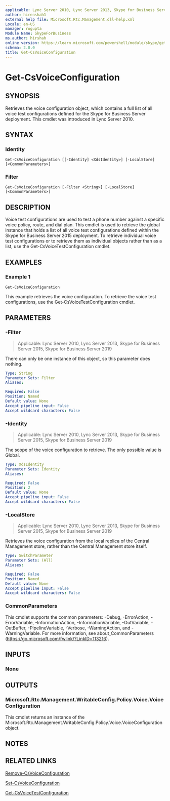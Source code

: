 ```yaml
---
applicable: Lync Server 2010, Lync Server 2013, Skype for Business Server 2015, Skype for Business Server 2019
author: hirenshah1
external help file: Microsoft.Rtc.Management.dll-help.xml
Locale: en-US
manager: rogupta
Module Name: SkypeForBusiness
ms.author: hirshah
online version: https://learn.microsoft.com/powershell/module/skype/get-csvoiceconfiguration
schema: 2.0.0
title: Get-CsVoiceConfiguration
---
```


# Get-CsVoiceConfiguration

## SYNOPSIS
Retrieves the voice configuration object, which contains a full list of all voice test configurations defined for the Skype for Business Server deployment.
This cmdlet was introduced in Lync Server 2010.



## SYNTAX

### Identity
```
Get-CsVoiceConfiguration [[-Identity] <XdsIdentity>] [-LocalStore] [<CommonParameters>]
```

### Filter
```
Get-CsVoiceConfiguration [-Filter <String>] [-LocalStore] [<CommonParameters>]
```

## DESCRIPTION
Voice test configurations are used to test a phone number against a specific voice policy, route, and dial plan.
This cmdlet is used to retrieve the global instance that holds a list of all voice test configurations defined within the Skype for Business Server 2015 deployment.
To retrieve individual voice test configurations or to retrieve them as individual objects rather than as a list, use the Get-CsVoiceTestConfiguration cmdlet.



## EXAMPLES

### Example 1
```
Get-CsVoiceConfiguration
```

This example retrieves the voice configuration.
To retrieve the voice test configurations, use the Get-CsVoiceTestConfiguration cmdlet.

## PARAMETERS

### -Filter

> Applicable: Lync Server 2010, Lync Server 2013, Skype for Business Server 2015, Skype for Business Server 2019

There can only be one instance of this object, so this parameter does nothing.

```yaml
Type: String
Parameter Sets: Filter
Aliases:

Required: False
Position: Named
Default value: None
Accept pipeline input: False
Accept wildcard characters: False
```

### -Identity

> Applicable: Lync Server 2010, Lync Server 2013, Skype for Business Server 2015, Skype for Business Server 2019

The scope of the voice configuration to retrieve.
The only possible value is Global.

```yaml
Type: XdsIdentity
Parameter Sets: Identity
Aliases:

Required: False
Position: 2
Default value: None
Accept pipeline input: False
Accept wildcard characters: False
```

### -LocalStore

> Applicable: Lync Server 2010, Lync Server 2013, Skype for Business Server 2015, Skype for Business Server 2019

Retrieves the voice configuration from the local replica of the Central Management store, rather than the Central Management store itself.

```yaml
Type: SwitchParameter
Parameter Sets: (All)
Aliases:

Required: False
Position: Named
Default value: None
Accept pipeline input: False
Accept wildcard characters: False
```

### CommonParameters
This cmdlet supports the common parameters: -Debug, -ErrorAction, -ErrorVariable, -InformationAction, -InformationVariable, -OutVariable, -OutBuffer, -PipelineVariable, -Verbose, -WarningAction, and -WarningVariable. For more information, see about_CommonParameters (https://go.microsoft.com/fwlink/?LinkID=113216).

## INPUTS

### None

## OUTPUTS

### Microsoft.Rtc.Management.WritableConfig.Policy.Voice.VoiceConfiguration
This cmdlet returns an instance of the Microsoft.Rtc.Management.WritableConfig.Policy.Voice.VoiceConfiguration object.

## NOTES

## RELATED LINKS

[Remove-CsVoiceConfiguration](Remove-CsVoiceConfiguration.md)

[Set-CsVoiceConfiguration](Set-CsVoiceConfiguration.md)

[Get-CsVoiceTestConfiguration](Get-CsVoiceTestConfiguration.md)
